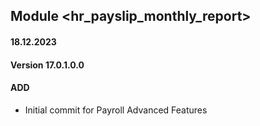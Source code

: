 ## Module <hr_payslip_monthly_report>
#### 18.12.2023
#### Version 17.0.1.0.0
#### ADD
- Initial commit for Payroll Advanced Features
